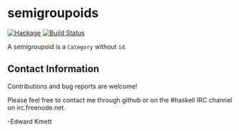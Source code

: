 semigroupoids
==========

[![Hackage](https://img.shields.io/hackage/v/semigroupoids.svg)](https://hackage.haskell.org/package/semigroupoids) [![Build Status](https://github.com/ekmett/semigroupoids/workflows/Haskell-CI/badge.svg)](https://github.com/ekmett/semigroupoids/actions?query=workflow%3AHaskell-CI)

A semigroupoid is a `Category` without `id`.

Contact Information
-------------------

Contributions and bug reports are welcome!

Please feel free to contact me through github or on the #haskell IRC channel on irc.freenode.net.

-Edward Kmett
